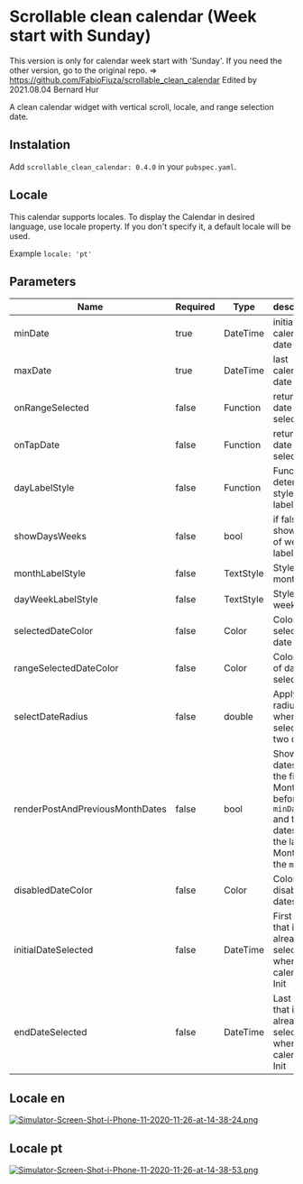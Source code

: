 # Scrollable clean calendar (Week start with Sunday)
This version is only for calendar week start with 'Sunday'.
If you need the other version, go to the original repo. => https://github.com/FabioFiuza/scrollable_clean_calendar
Edited by 2021.08.04 Bernard Hur


A clean calendar widget with vertical scroll, locale, and range selection date.

## Instalation

Add `scrollable_clean_calendar: 0.4.0` in your `pubspec.yaml`.

## Locale

This calendar supports locales. To display the Calendar in desired language, use locale property. If you don't specify it, a default locale will be used.

Example `locale: 'pt'`

## Parameters

| Name                            | Required | Type      | description                                                                                                |
| ------------------------------- | -------- | --------- | ---------------------------------------------------------------------------------------------------------- |
| minDate                         | true     | DateTime  | initial calendar date                                                                                      |
| maxDate                         | true     | DateTime  | last calendar date                                                                                         |
| onRangeSelected                 | false    | Function  | return two date selected                                                                                   |
| onTapDate                       | false    | Function  | return the date selected                                                                                   |
| dayLabelStyle                   | false    | Function  | Function to determine style day label                                                                      |
| showDaysWeeks                   | false    | bool      | if false not show day of week label                                                                        |
| monthLabelStyle                 | false    | TextStyle | Style month label                                                                                          |
| dayWeekLabelStyle               | false    | TextStyle | Style day week label                                                                                       |
| selectedDateColor               | false    | Color     | Color is selected date                                                                                     |
| rangeSelectedDateColor          | false    | Color     | Color range of date selected                                                                               |
| selectDateRadius                | false    | double    | Apply radius when selected two dates                                                                       |
| renderPostAndPreviousMonthDates | false    | bool      | Show the dates of the first Month before the `minDate` and the dates of the last Month after the `maxDate` |
| disabledDateColor               | false    | Color     | Color of the disabled dates                                                                                |
| initialDateSelected             | false    | DateTime  | First date that is already selected when the calendar Init                                                 |
| endDateSelected                 | false    | DateTime  | Last date that is already selected when the calendar Init                                                  |

## Locale en

[![Simulator-Screen-Shot-i-Phone-11-2020-11-26-at-14-38-24.png](https://i.postimg.cc/8znFXH9h/Simulator-Screen-Shot-i-Phone-11-2020-11-26-at-14-38-24.png)](https://postimg.cc/mPC2tQbD)

## Locale pt

[![Simulator-Screen-Shot-i-Phone-11-2020-11-26-at-14-38-53.png](https://i.postimg.cc/PqpCgDn0/Simulator-Screen-Shot-i-Phone-11-2020-11-26-at-14-38-53.png)](https://postimg.cc/v1y89cBv)
